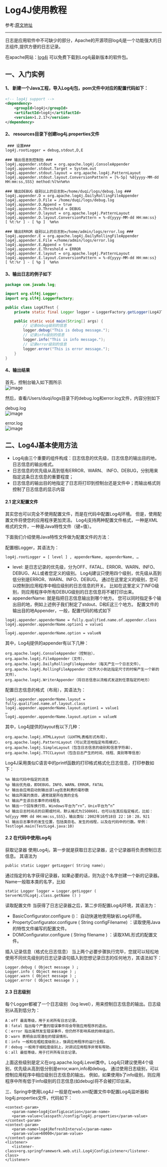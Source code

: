 # Log4J使用教程

参考:[原文地址][1]

-------------

日志是应用软件中不可缺少的部分，Apache的开源项目log4j是一个功能强大的日志组件,提供方便的日志记录。

在apache网站：[log4j](www.jakarta.apache.org/log4j) 可以免费下载到Log4j最新版本的软件包。

## 一、入门实例
#### 1、 新建一个Java工程，导入Log4j包，pom文件中对应的配置代码如下：
```xml
<!-- log4j support -->
<dependency>
    <groupId>log4j</groupId>
    <artifactId>log4j</artifactId>
    <version>1.2.17</version>
</dependency>
```

#### 2、 resources目录下创建log4j.properties文件
```
 ### 设置###
log4j.rootLogger = debug,stdout,D,E

### 输出信息到控制抬 ###
log4j.appender.stdout = org.apache.log4j.ConsoleAppender
log4j.appender.stdout.Target = System.out
log4j.appender.stdout.layout = org.apache.log4j.PatternLayout
log4j.appender.stdout.layout.ConversionPattern = [%-5p] %d{yyyy-MM-dd HH:mm:ss,SSS} method:%l%n%m%n

### 输出DEBUG 级别以上的日志到=/home/duqi/logs/debug.log ###
log4j.appender.D = org.apache.log4j.DailyRollingFileAppender
log4j.appender.D.File = /home/duqi/logs/debug.log
log4j.appender.D.Append = true
log4j.appender.D.Threshold = DEBUG 
log4j.appender.D.layout = org.apache.log4j.PatternLayout
log4j.appender.D.layout.ConversionPattern = %-d{yyyy-MM-dd HH:mm:ss}  [ %t:%r ] - [ %p ]  %m%n

### 输出ERROR 级别以上的日志到=/home/admin/logs/error.log ###
log4j.appender.E = org.apache.log4j.DailyRollingFileAppender
log4j.appender.E.File =/home/admin/logs/error.log 
log4j.appender.E.Append = true
log4j.appender.E.Threshold = ERROR 
log4j.appender.E.layout = org.apache.log4j.PatternLayout
log4j.appender.E.layout.ConversionPattern = %-d{yyyy-MM-dd HH:mm:ss}  [ %t:%r ] - [ %p ]  %m%n
```

#### 3、输出日志的例子如下
```java
package com.javadu.log;

import org.slf4j.Logger;
import org.slf4j.LoggerFactory;

public class Log4JTest {
    private static final Logger logger = LoggerFactory.getLogger(Log4JTest.class);

    public static void main(String[] args) {
        // 记录debug级别的信息
        logger.debug("This is debug message.");
        // 记录info级别的信息
        logger.info("This is info message.");
        // 记录error级别的信息
        logger.error("This is error message.");
    }
}
```

#### 4、输出结果
首先，控制台输入如下图所示  
![image](http://upload-images.jianshu.io/upload_images/44770-ee816f46730e13a1.png?imageMogr2/auto-orient/strip%7CimageView2/2/w/1240)
  
然后，查看/Users/duqi/logs目录下的debug.log和error.log文件，内容分别如下

debug.log  
![image](http://upload-images.jianshu.io/upload_images/44770-7874d2d4d40b0579.png?imageMogr2/auto-orient/strip%7CimageView2/2/w/1240)
  
error.log  
![image](http://upload-images.jianshu.io/upload_images/44770-1b2c57eadb32d1bb.png?imageMogr2/auto-orient/strip%7CimageView2/2/w/1240)
  

## 二、Log4J基本使用方法
* Log4j由三个重要的组件构成：日志信息的优先级，日志信息的输出目的地，日志信息的输出格式。
* 日志信息的优先级从高到低有ERROR、WARN、 INFO、DEBUG，分别用来指定这条日志信息的重要程度；
* 日志信息的输出目的地指定了日志将打印到控制台还是文件中；而输出格式则控制了日志信息的显示内容

#### 2.1 定义配置文件
其实您也可以完全不使用配置文件，而是在代码中配置Log4j环境。
但是，使用配置文件将使您的应用程序更加灵活。
Log4j支持两种配置文件格式，一种是XML格式的文件，一种是Java特性文件（键=值）。

下面我们介绍使用Java特性文件做为配置文件的方法：

配置根Logger，其语法为：
```
log4j.rootLogger = [ level ] , appenderName, appenderName, …
```

* level: 是日志记录的优先级，分为OFF、FATAL、ERROR、WARN、INFO、DEBUG、ALL或者您定义的级别。
Log4j建议只使用四个级别，优先级从高到低分别是ERROR、WARN、INFO、DEBUG。
通过在这里定义的级别，您可以控制到应用程序中相应级别的日志信息的开关。
比如在这里定义了INFO级别，则应用程序中所有DEBUG级别的日志信息将不被打印出来。 
* appenderName: 就是指把日志信息输出到哪个地方。
您可以同时指定多个输出目的地，例如上述例子我们制定了stdout、D和E这三个地方。
配置文件的输出目的地Appender，一般，配置代码的格式如下


```
log4j.appender.appenderName = fully.qualified.name.of.appender.class  
log4j.appender.appenderName.option1 = value1  
…  
log4j.appender.appenderName.option = valueN
```

其中，Log4j提供的appender有以下几种：
```
org.apache.log4j.ConsoleAppender（控制台），
org.apache.log4j.FileAppender（文件），
org.apache.log4j.DailyRollingFileAppender（每天产生一个日志文件），
org.apache.log4j.RollingFileAppender（文件大小到达指定尺寸的时候产生一个新的文件），
org.apache.log4j.WriterAppender（将日志信息以流格式发送到任意指定的地方）
```

配置日志信息的格式（布局），其语法为：
```
log4j.appender.appenderName.layout = fully.qualified.name.of.layout.class  
log4j.appender.appenderName.layout.option1 = value1  
…  
log4j.appender.appenderName.layout.option = valueN
```

其中，Log4j提供的layout有以下几种：
```
org.apache.log4j.HTMLLayout（以HTML表格形式布局），
org.apache.log4j.PatternLayout（可以灵活地指定布局模式），
org.apache.log4j.SimpleLayout（包含日志信息的级别和信息字符串），
org.apache.log4j.TTCCLayout（包含日志产生的时间、线程、类别等等信息）
```

Log4J采用类似C语言中的printf函数的打印格式格式化日志信息，打印参数如下：
```
%m 输出代码中指定的消息
%p 输出优先级，即DEBUG，INFO，WARN，ERROR，FATAL
%r 输出自应用启动到输出该log信息耗费的毫秒数
%c 输出所属的类目，通常就是所在类的全名
%t 输出产生该日志事件的线程名
%n 输出一个回车换行符，Windows平台为“rn”，Unix平台为“n”
%d 输出日志时间点的日期或时间，默认格式为ISO8601，也可以在其后指定格式，比如：%d{yyy MMM dd HH:mm:ss,SSS}，输出类似：2002年10月18日 22：10：28，921
%l 输出日志事件的发生位置，包括类目名、发生的线程，以及在代码中的行数。举例：Testlog4.main(TestLog4.java:10)
```

#### 2.2 在代码中使用Log4j
获取记录器
使用Log4j，第一步就是获取日志记录器，这个记录器将负责控制日志信息。
其语法为
```
public static Logger getLogger( String name);
```
通过指定的名字获得记录器，如果必要的话，则为这个名字创建一个新的记录器。
Name一般取本类的名字，比如
```
static Logger logger = Logger.getLogger ( ServerWithLog4j.class.getName () )
```

读取配置文件
当获得了日志记录器之后，第二步将配置Log4j环境，其语法为：
* BasicConfigurator.configure ()： 自动快速地使用缺省Log4j环境。  
* PropertyConfigurator.configure ( String configFilename) ：读取使用Java的特性文件编写的配置文件。  
* DOMConfigurator.configure ( String filename ) ：读取XML形式的配置文件。

插入记录信息（格式化日志信息）
当上两个必要步骤执行完毕，您就可以轻松地使用不同优先级别的日志记录语句插入到您想记录日志的任何地方，其语法如下：
```
Logger.debug ( Object message ) ;  
Logger.info ( Object message ) ;  
Logger.warn ( Object message ) ;  
Logger.error ( Object message ) ;
```

#### 2.3 日志级别
每个Logger都被了一个日志级别（log level），用来控制日志信息的输出。日志级别从高到低分为：
```
A：off 最高等级，用于关闭所有日志记录。
B：fatal 指出每个严重的错误事件将会导致应用程序的退出。
C：error 指出虽然发生错误事件，但仍然不影响系统的继续运行。
D：warn 表明会出现潜在的错误情形。
E：info 一般和在粗粒度级别上，强调应用程序的运行全程。
F：debug 一般用于细粒度级别上，对调试应用程序非常有帮助。
G：all 最低等级，用于打开所有日志记录。
```

上面这些级别是定义在org.apache.log4j.Level类中。Log4j只建议使用4个级别，优先级从高到低分别是error,warn,info和debug。
通过使用日志级别，可以控制应用程序中相应级别日志信息的输出。
例如，如果使用b了info级别，则应用程序中所有低于info级别的日志信息(如debug)将不会被打印出来。

三、Spring中使用Log4J
一般是在web.xml配置文件中配置Log4j监听器和log4j.properties文件，代码如下：
```
<context-param>
   <param-name>log4jConfigLocation</param-name>
   <param-value>classpath:/config/log4j.properties</param-value>
</context-param>
<context-param>
   <param-name>log4jRefreshInterval</param-name>
   <param-value>60000</param-value>
</context-param>
<listener>
   <listener-class>org.springframework.web.util.Log4jConfigListener</listener-class>
</listener>
```


[1]: http://www.codeceo.com/article/log4j-usage.html
